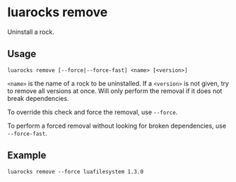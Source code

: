 # luarocks remove

Uninstall a rock.

## Usage

`luarocks remove [--force|--force-fast] <name> [<version>]`

`<name>` is the name of a rock to be uninstalled. If a `<version>` is not
given, try to remove all versions at once. Will only perform the removal if it
does not break dependencies.

To override this check and force the removal, use `--force`.

To perform a forced removal without looking for broken dependencies,
use `--force-fast`.

## Example

```
luarocks remove --force luafilesystem 1.3.0
```
